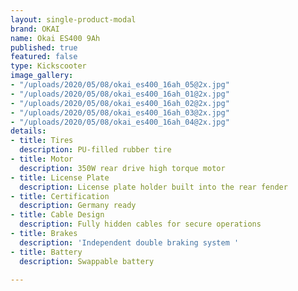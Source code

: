 ```yaml
---
layout: single-product-modal
brand: OKAI
name: Okai ES400 9Ah
published: true
featured: false
type: Kickscooter
image_gallery:
- "/uploads/2020/05/08/okai_es400_16ah_05@2x.jpg"
- "/uploads/2020/05/08/okai_es400_16ah_01@2x.jpg"
- "/uploads/2020/05/08/okai_es400_16ah_02@2x.jpg"
- "/uploads/2020/05/08/okai_es400_16ah_03@2x.jpg"
- "/uploads/2020/05/08/okai_es400_16ah_04@2x.jpg"
details:
- title: Tires
  description: PU-filled rubber tire
- title: Motor
  description: 350W rear drive high torque motor
- title: License Plate
  description: License plate holder built into the rear fender
- title: Certification
  description: Germany ready
- title: Cable Design
  description: Fully hidden cables for secure operations
- title: Brakes
  description: 'Independent double braking system '
- title: Battery
  description: Swappable battery

---
```

